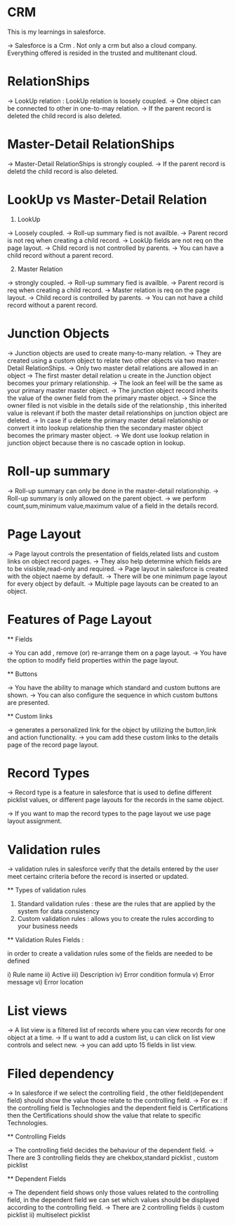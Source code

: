 # CRM
This is my learnings in salesforce.

-> Salesforce is a  Crm . Not only a crm but also a cloud company. Everything offered is resided in the trusted and multitenant cloud.

# RelationShips 

-> LookUp relation : LookUp relation is loosely coupled.
-> One object can be connected to other in one-to-may relation.
-> If the parent record is deleted the child record is also deleted.

# Master-Detail RelationShips 

-> Master-Detail RelationShips is strongly coupled.
-> If the parent record is deletd the child record is also deleted.


# LookUp vs Master-Detail Relation

1) LookUp 

-> Loosely coupled.
-> Roll-up summary fied is not availble.
-> Parent record is not req when creating a child record.
-> LookUp fields are not req on the page layout.
-> Child record is not controlled by parents.
-> You can have a child record without a parent record.

2) Master Relation 

-> strongly coupled.
-> Roll-up summary fied is availble.
-> Parent record is req when creating a child record.
-> Master relation is req on the page layout.
-> Child record is controlled by parents.
-> You can not have a child record without a parent record.


# Junction Objects

-> Junction objects are used to create many-to-many relation.
-> They are created using a custom object to relate two other objects via two master-Detail RelationShips.
-> Only two master detail relations are allowed in an object
-> The first master detail relation u create in the Junction object becomes your primary relationship.
-> The look an feel will be the same as your primary master master object.
-> The junction object record inherits the value of the owner field from the primary master object.
-> Since the owner filed is not visible in the details side of the relationship , this inherited value is relevant if both
the master detail relationships on junction object are deleted.
-> In case if u delete the primary master detail relationship or convert it into lookup relationship
then the secondary master object becomes the primary master object.
-> We dont use lookup relation in junction object because there is no cascade option in lookup.

# Roll-up summary 

-> Roll-up summary can only be done in the master-detail relationship.
-> Roll-up summary is only allowed on the parent object.
-> we perform count,sum,minimum value,maximum value of a field in the details record.

# Page Layout

-> Page layout controls the presentation of fields,related lists and custom links on object record pages.
-> They also help determine which fields are to be visisble,read-only and required.
-> Page layout in salesforce is created with the object naeme by default.
-> There will be one minimum page layout for every object by default.
-> Multiple page layouts can be created to an object.

# Features of Page Layout

** Fields 

-> You can add , remove (or) re-arrange them on a page layout.
-> You have the option to modify field properties within the page layout. 

** Buttons 
 
-> You have the ability to manage which standard and custom buttons are shown.
-> You can also configure the sequence in which custom buttons are presented.

** Custom links

-> generates a personalized link for the object by utilizing the button,link and action functionality.
-> you cam add these custom links to the details page of the record page layout.

# Record Types

-> Record type is a feature in salesforce that is used to define different picklist values,
or different page layouts for the records in the same object.

-> If you want to map the record types to the page layout we use page layout assignment.

# Validation rules

-> validation rules in salesforce verify that the details entered by the user meet certainc criteria before the record is
inserted or updated.

** Types of validation rules

1) Standard validation rules : these are the rules that are applied by the system for data consistency
2) Custom validation rules : allows you to create the rules according to your business needs

** Validation Rules Fields : 

in order to create a validation rules some of the fields are needed to be defined

i) Rule name
ii) Active
iii) Description
iv) Error condition formula
v) Error message
vi) Error location

# List views

-> A list view is a filtered list of records where you can view records for one object at a time.
-> If u want to add a custom list, u can click on list view controls and select new.
-> you can add upto 15 fields in list view.

# Filed dependency

-> In salesforce if we select the controlling field , the other field(dependent field) should show the value those relate to the
controlling field.
-> For ex : if the controlling field is Technologies and the dependent field is Certifications then the Certifications should show the
value that relate to specific Technologies.

** Controlling Fields

-> The controlling field decides the behaviour of the dependent field. 
-> There are 3 controlling fields they are chekbox,standard picklist , custom picklist

** Dependent Fields

-> The dependent field shows only those values related to the controlling field, in the dependent field we can set which values
should be displayed according to the controlling field. 
-> There are 2 controlling fields i) custom picklist ii) multiselect picklist